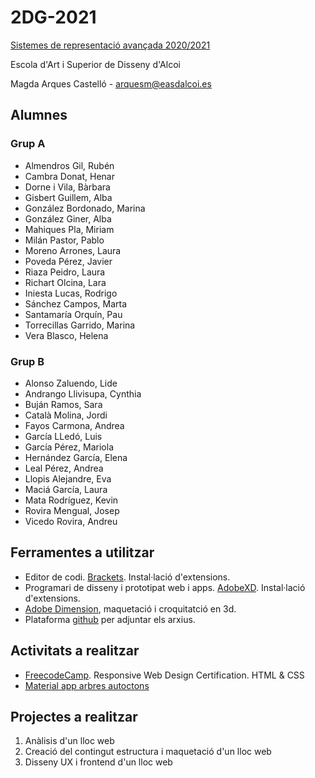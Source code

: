 # 2DG-2021
[Sistemes de representació avançada 2020/2021](https://arquesm.github.io/2DG-2021/)

Escola d'Art i Superior de Disseny d'Alcoi

Magda Arques Castelló - arquesm@easdalcoi.es 

## Alumnes

### Grup A
* Almendros Gil, Rubén
* Cambra Donat, Henar
* Dorne i Vila, Bàrbara
* Gisbert Guillem, Alba
* González Bordonado, Marina
* González Giner, Alba
* Mahiques Pla, Miriam
* Milán Pastor, Pablo
* Moreno Arrones, Laura
* Poveda Pérez, Javier
* Riaza Peidro, Laura
* Richart Olcina, Lara
* Iniesta Lucas, Rodrigo
* Sánchez Campos, Marta
* Santamaría Orquín, Pau
* Torrecillas Garrido, Marina
* Vera Blasco, Helena


### Grup B
* Alonso	Zaluendo,	Lide
* Andrango Llivisupa, Cynthia
* Buján Ramos, Sara
* Català Molina, Jordi
* Fayos Carmona, Andrea
* García LLedó, Luis
* García Pérez, Mariola
* Hernández García, Elena
* Leal Pérez, Andrea
* Llopis Alejandre, Eva
* Maciá García, Laura
* Mata Rodríguez, Kevin
* Rovira Mengual, Josep
* Vicedo Rovira, Andreu

## Ferramentes a utilitzar

* Editor de codi. [Brackets](http://brackets.io/). Instal·lació d'extensions.
* Programari de disseny i prototipat web i apps. [AdobeXD](https://www.adobe.com/es/products/xd.html). Instal·lació d'extensions.
* [Adobe Dimension](https://www.adobe.com/es/products/dimension.html), maquetació i croquitatció en 3d.
* Plataforma [github](https://github.com/) per adjuntar els arxius.


## Activitats a realitzar

* [FreecodeCamp](https://www.freecodecamp.org/learn). Responsive Web Design Certification. HTML & CSS
* [Material app arbres autoctons](https://drive.google.com/file/d/1NUSN25QdwWHvVBtRdSvF9cEallbrUVcH/view?usp=sharing)

## Projectes a realitzar

<ol>
  <li>Anàlisis d'un lloc web</li>
  <li>Creació del contingut estructura i maquetació d'un lloc web</li>
  <li>Disseny UX i frontend d'un lloc web</li>
</ol>
